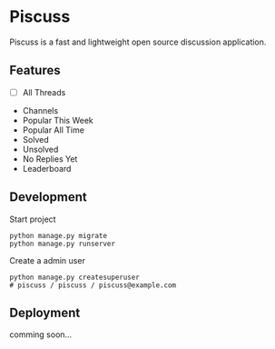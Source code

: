 # Piscuss

Piscuss is a fast and lightweight open source discussion application.

## Features

- [ ] All Threads
- Channels
- Popular This Week
- Popular All Time
- Solved
- Unsolved
- No Replies Yet
- Leaderboard

## Development

Start project

```shell
python manage.py migrate
python manage.py runserver
```

Create a admin user

```shell
python manage.py createsuperuser
# piscuss / piscuss / piscuss@example.com
```

## Deployment

comming soon...
